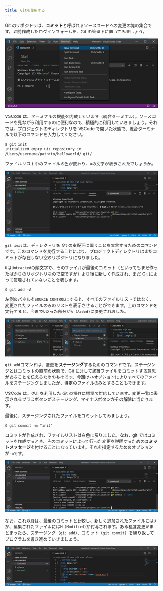 ```yaml
---
title: Gitを使用する
---
```


Git のリポジトリは、**コミット**と呼ばれるソースコードへの変更の塊の集合です。以前作成したログインフォームを、Git の管理下に置いてみましょう。

![統合ターミナルの起動](09/new-integrated-terminal.png)

VSCode は、ターミナルの機能を内蔵しています（統合ターミナル）。ソースコードを見ながら利用するのに便利なので、積極的に利用していきましょう。それでは、プロジェクトのディレクトリを VSCode で開いた状態で、統合ターミナルで以下のコマンドを入力してください。

```
$ git init
Initialized empty Git repository in /Users/username/path/to/helloworld/.git/
```

ファイルリスト中のファイルの色が変わり、`U`の文字が表示されたでしょうか。

![git init](09/git-init.png)

`git init`は、ディレクトリを Git の支配下に置くことを宣言するためのコマンドです。このコマンドを実行することにより、プロジェクトディレクトリはまだコミットが存在しない空のリポジトリになりました。

`U`は`Untracked`の頭文字で、そのファイルが最後のコミット（といってもまだ作ったばかりのリポジトリなので空ですが）より後に新しく作成され、まだ Git によって管理されていないことを表します。

```
$ git add -A
```

左側のパネルを`SOURCE CONTROL`にすると、すべてのファイルリストではなく、変更されたファイルのみのリストを表示させることができます。上のコマンドを実行すると、今まで`U`だった部分が`A (Added)`に変更されました。

![ステージング](09/git-staging.png)

`git add`コマンドは、変更を**ステージング**するためのコマンドです。ステージングとはコミットの直前の状態で、Git に対して該当ファイルをコミットする意思があることを伝えるためのものです。今回は`-A`オプションによりすべてのファイルをステージングしましたが、特定のファイルのみとすることもできます。

VSCode は、GUI を利用した Git の操作に標準で対応しています。変更一覧に表示されるプラスボタンがステージング、マイナスボタンがその解除に当たります。

最後に、ステージングされたファイルをコミットしてみましょう。

```
$ git commit -m "init"
```

コミットが作成され、ファイルリストは白色に戻りました。なお、git ではコミットを作成するとき、そのコミットによって行った変更を説明するための**コミットメッセージ**を付けることになっています。それを指定するためのオプションが`-m`です。

![コミット](09/git-commit.png)

なお、これ以降は、最後のコミットと比較し、新しく追加されたファイルには`U`が、編集されたファイルには`M (Modified)`が付与されます。ある程度変更がまとまったら、ステージング（`git add`）、コミット（`git commit`）を繰り返してプログラムを書き進めていきましょう。

![さらに編集](09/additional-changes.png)
